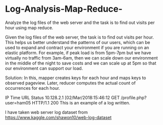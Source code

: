 # Log-Analysis-Map-Reduce-
Analyze the log files of the web server and the task is to find out visits per hour using map reduce.

 Given the log files of the web server, the task is to find out visits per hour.  This helps us better understand the patterns of our users, which can be used to expand and contract your environment if you are running on an elastic platform. For example, if peak load is from 5pm-7pm but we have virtually no traffic from 3am-6am, then we can scale down our environment in the middle of the night to save costs and we can scale up at 5pm so that our environment can support our load.

Solution: In this, mapper creates keys for each hour and maps keys to observed pageview. Later, reducer computes the actual count of occurrences for each hour.

 IP				Time				URL               Status
10.128.2.1  [02/Mar/2018:15:46:12   GET /profile.php?user=ham05 HTTP/1.1      200
This is an example of a log written.


I have taken web server log dataset from https://www.kaggle.com/shawon10/web-log-dataset

 
